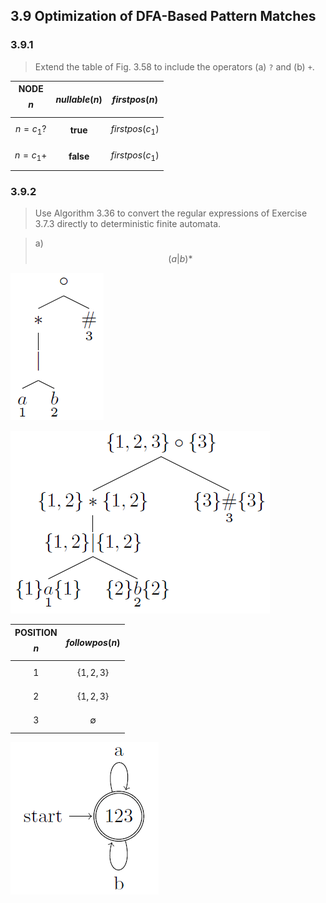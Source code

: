 ## 3.9 Optimization of DFA-Based Pattern Matches

### 3.9.1

> Extend the table of Fig. 3.58 to include the operators (a) `?` and (b) `+`.

| NODE $$n$$ | $$nullable(n)$$ | $$firstpos(n)$$ |
|:-:|:-:|:-:|
| $$n=c_1?$$ | __true__ | $$firstpos(c_1)$$ |
| $$n=c_1+$$ | __false__ | $$firstpos(c_1)$$ |

### 3.9.2

> Use Algorithm 3.36 to convert the regular expressions of Exercise 3.7.3 directly to deterministic finite automata.

> a) $$(a|b)*$$

![](./img/3.9.2.a.1.png)

![](./img/3.9.2.a.2.png)

| POSITION $$n$$ | $$followpos(n)$$ |
|:-:|:-:|
| 1 | $$\{1,2,3\}$$ |
| 2 | $$\{1,2,3\}$$ |
| 3 | $$\emptyset$$ |

![](./img/3.9.2.a.3.png)
